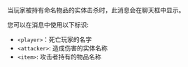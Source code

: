 当玩家被持有命名物品的实体击杀时，此消息会在聊天框中显示。

您可以在消息中使用以下标识:

- `<player>`：死亡玩家的名字
- `<attacker>`: 造成伤害的实体名称
- `<item>`: 攻击者持有的物品名称
